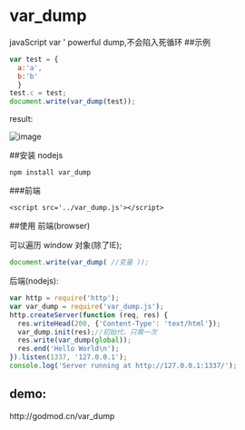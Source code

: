 # var_dump
javaScript var ' powerful dump,不会陷入死循环
##示例
```js
var test = {
  a:'a',
  b:'b'
  }
test.c = test;
document.write(var_dump(test));
```
result:

![image](https://github.com/hezedu/SomethingBoring/blob/master/var_dump/test.jpg?raw=true)


##安装
nodejs

`npm install var_dump`

###前端

`<script src='../var_dump.js'></script>`

##使用
前端(browser)

可以遍历 window 对象(除了IE);
```js
document.write(var_dump( //变量 ));
```
后端(nodejs):

```js
var http = require('http');
var var_dump = require('var_dump.js');
http.createServer(function (req, res) {
  res.writeHead(200, {'Content-Type': 'text/html'});
  var_dump.init(res);//初始代，只需一次
  res.write(var_dump(global));
  res.end('Hello World\n');
}).listen(1337, '127.0.0.1');
console.log('Server running at http://127.0.0.1:1337/');
```
<h2>demo:</h2>
http://godmod.cn/var_dump
